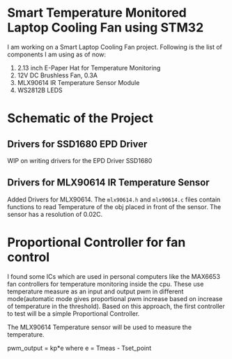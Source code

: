 # Smart Temperature Monitored Laptop Cooling Fan using STM32

I am working on a Smart Laptop Cooling Fan project. Following is the list of components I am using as of now:
1) 2.13 inch E-Paper Hat for Temperature Monitoring
2) 12V DC Brushless Fan, 0.3A
3) MLX90614 IR Temperature Sensor Module
4) WS2812B LEDS


# Schematic of the Project





## Drivers for SSD1680 EPD Driver
WIP on writing drivers for the EPD Driver SSD1680

## Drivers for MLX90614 IR Temperature Sensor
Added Drivers for MLX90614. The `mlx90614.h` and `mlx90614.c` files contain functions to read Temperature of the obj placed in front of the sensor.
The sensor has a resolution of 0.02C.


# Proportional Controller for fan control

I found some ICs which are used in personal computers like the MAX6653 fan controllers for temperature monitoring inside the cpu. These use temperature measure as an input and output pwm in different mode(automatic mode gives proportional pwm increase based on increase of temperature in the threshold). Based on this approach, the first controller to test will be a simple Proportional Controller.

The MLX90614 Temperature sensor will be used to measure the temperature. 

pwm_output = kp*e where e = Tmeas - Tset_point





